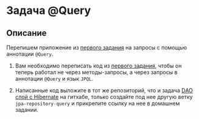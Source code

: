 # Задача @Query

## Описание
Перепишем приложение из [первого задания](https://github.com/cat0cat/SQL_Hibernate/tree/jpa-repository) на запросы с помощью аннотации `@Query`.

1. Вам необходимо переписать код из [первого задания](https://github.com/cat0cat/SQL_Hibernate/tree/jpa-repository), чтобы он теперь работал не через методы-запросы, а через запросы в аннотации `@Query` и язык `JPQL`.

2. Написанные код выложите в тот же репозиторий, что и задача [DAO слой c Hibernate](https://github.com/cat0cat/SQL_Hibernate.git) на гитхабe, только создайте под нее другую ветку `jpa-repository-query` и прикрепите ссылку на нее в домашнем задании.